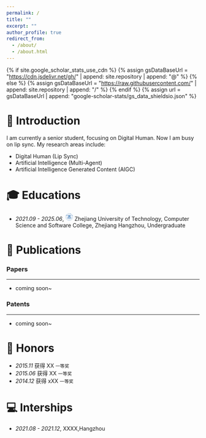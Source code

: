 ```yaml
---
permalink: /
title: ""
excerpt: ""
author_profile: true
redirect_from: 
  - /about/
  - /about.html
---
```


{% if site.google_scholar_stats_use_cdn %}
{% assign gsDataBaseUrl = "https://cdn.jsdelivr.net/gh/" | append: site.repository | append: "@" %}
{% else %}
{% assign gsDataBaseUrl = "https://raw.githubusercontent.com/" | append: site.repository | append: "/" %}
{% endif %}
{% assign url = gsDataBaseUrl | append: "google-scholar-stats/gs_data_shieldsio.json" %}

<span class='anchor' id='about-me'></span>

# 👋 Introduction
I am currently a senior student, focusing on Digital Human.
Now I am busy on lip sync.
My research areas include:
- Digital Human (Lip Sync)
- Artificial Intelligence (Multi-Agent)
- Artificial Intelligence Generated Content (AIGC)

<span class='anchor' id='-xl'></span>

# 🎓 Educations
- *2021.09 - 2025.06*, <a href="https://www.zjut.edu.cn/"><img class="svg" src="/images/ZJUT-logo.svg" width="20pt"></a> Zhejiang University of Technology, Computer Science and Software College, Zhejiang Hangzhou, Undergraduate
 
<span class='anchor' id='-lwzl'></span>

# 📝 Publications

### Papers
---
- coming soon~

### Patents
---

- coming soon~

<span class='anchor' id='-ryjx'></span>

# 🏅 Honors
- *2015.11* 获得 XX `一等奖`  
- *2015.06* 获得 XX `一等奖` 
- *2014.12* 获得 xXX `一等奖`  


<span class='anchor' id='-gzsx'></span>

# 💻 Interships
- *2021.08 - 2021.12*, XXXX,Hangzhou
